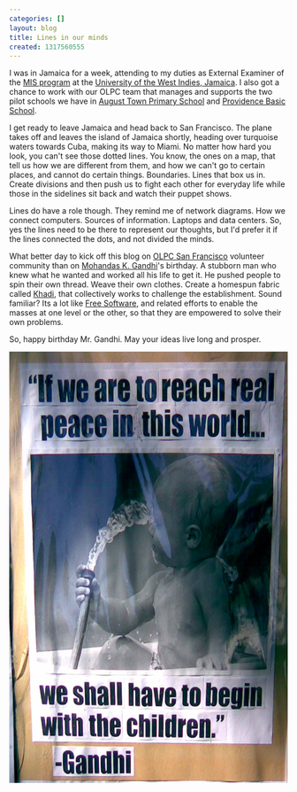 ```yaml
---
categories: []
layout: blog
title: Lines in our minds
created: 1317560555
---
```

<p>I was in Jamaica for a week, attending to my duties as External Examiner of the <a href="http://myspot.mona.uwi.edu/doms/cbmis-courses" target="_blank">MIS program</a> at the <a href="http://mona.uwi.edu/" target="_blank">University of the West Indies, Jamaica</a>. I also got a chance to work with our OLPC team that manages and supports the two pilot schools we have in <a href="http://olpcMAP.net/page?id=813006" target="_blank">August Town Primary School</a> and <a href="http://olpcMAP.net/page?id=810009" target="_blank">Providence Basic School</a>.</p>
<p>I get ready to leave Jamaica and head back to San Francisco. The plane takes off and leaves the island of Jamaica shortly, heading over turquoise waters towards Cuba, making its way to Miami. No matter how hard you look, you can&#39;t see those dotted lines. You know, the ones on a map, that tell us how we are different from them, and how we can&#39;t go to certain places, and cannot do certain things. Boundaries. Lines that box us in. Create divisions and then push us to fight each other for everyday life while those in the sidelines sit back and watch their puppet shows.</p>
<p>Lines do have a role though. They remind me of network diagrams. How we connect computers. Sources of information. Laptops and data centers. So, yes the lines need to be there to represent our thoughts, but I&#39;d prefer it if the lines connected the dots, and not divided the minds.</p>
<p>What better day to kick off this blog on <a href="http://olpcsf.org" target="_blank">OLPC San Francisco</a> volunteer community than on <a href="http://en.wikipedia.org/wiki/Mohandas_Karamchand_Gandhi" target="_blank">Mohandas K. Gandhi</a>&#39;s birthday. A stubborn man who knew what he wanted and worked all his life to get it. He pushed people to spin their own thread. Weave their own clothes. Create a homespun fabric called <a href="http://en.wikipedia.org/wiki/Khadi" target="_blank">Khadi</a>, that collectively works to challenge the establishment. Sound familiar? Its a lot like <a href="http://en.wikipedia.org/wiki/Free_software" target="_blank">Free Software</a>, and related efforts to enable the masses at one level or the other, so that they are empowered to solve their own problems.</p>
<p>So, happy birthday Mr. Gandhi. May your ideas live long and prosper.</p>
<p><img alt="" src="/sites/default/files/u8/gandhi-peace-children.png" style="width: 640px; height: 779px;" /></p>
